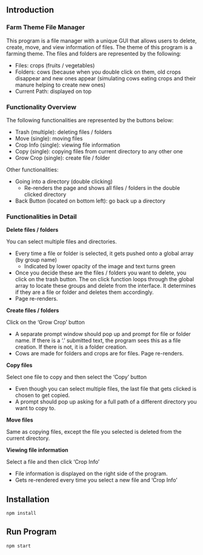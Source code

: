 ## Introduction
### Farm Theme File Manager

This program is a file manager with a unique GUI that allows users to delete, create, move, and view information of files. The theme of this program is a farming theme. The files and folders are represented by the following:  

- Files: crops (fruits / vegetables)  
- Folders: cows (because when you double click on them, old crops disappear and new ones appear (simulating cows eating crops and their manure helping to create new ones) 
- Current Path: displayed on top 

### Functionality Overview 
 
The following functionalities are represented by the buttons below: 
- Trash (multiple): deleting files / folders  
- Move (single): moving files  
- Crop Info (single): viewing file information  
- Copy (single): copying files from current directory to any other one 
- Grow Crop (single):  create file / folder  

Other functionalities: 

- Going into a directory (double clicking) 
    - Re-renders the page and shows all files / folders in the double clicked directory 
- Back Button (located on bottom left): go back up a directory 
 
### Functionalities in Detail
 
**Delete files / folders**

You can select multiple files and directories. 
- Every time a file or folder is selected, it gets pushed onto a global array (by group name) 
    - Indicated by lower opacity of the image and text turns green 
- Once you decide these are the files / folders you want to delete, you click on the trash button. The on click function loops through the global array to locate these groups and delete from the interface. It determines if they are a file or folder and deletes them accordingly. 
- Page re-renders.

**Create files / folders**

Click on the ‘Grow Crop’ button 
- A separate prompt window should pop up and prompt for file or folder name. If there is a ‘.’ submitted text, the program sees this as a file creation. If there is not, it is a folder creation.  
- Cows are made for folders and crops are for files. Page re-renders. 

**Copy files**  

Select one file to copy and then select the ‘Copy’ button  
- Even though you can select multiple files, the last file that gets clicked is chosen to get copied.  
- A prompt should pop up asking for a full path of a different directory you want to copy to. 
 
**Move files**

Same as copying files, except the file you selected is deleted from the current directory. 
 
**Viewing file information** 

Select a file and then click ‘Crop Info’ 
- File information is displayed on the right side of the program.
- Gets re-rendered every time you select a new file and ‘Crop Info’ 

## Installation

`npm install`

## Run Program

`npm start`

